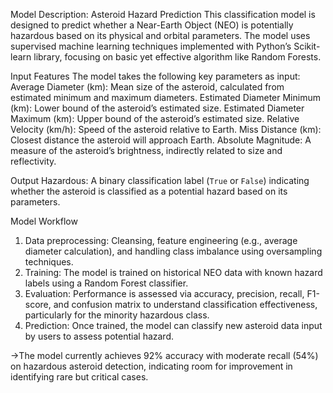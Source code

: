 Model Description: Asteroid Hazard Prediction
This classification model is designed to predict whether a Near-Earth Object (NEO) is potentially hazardous based on its physical and orbital parameters. 
The model uses supervised machine learning techniques implemented with Python’s Scikit-learn library, focusing on basic yet effective algorithm like Random Forests.

Input Features
The model takes the following key parameters as input:
Average Diameter (km): Mean size of the asteroid, calculated from estimated minimum and maximum diameters.
Estimated Diameter Minimum (km): Lower bound of the asteroid’s estimated size.
Estimated Diameter Maximum (km): Upper bound of the asteroid’s estimated size.
Relative Velocity (km/h): Speed of the asteroid relative to Earth.
Miss Distance (km): Closest distance the asteroid will approach Earth.
Absolute Magnitude: A measure of the asteroid’s brightness, indirectly related to size and reflectivity.

Output
Hazardous: A binary classification label (`True` or `False`) indicating whether the asteroid is classified as a potential hazard based on its parameters.

Model Workflow
1. Data preprocessing: Cleansing, feature engineering (e.g., average diameter calculation), and handling class imbalance using oversampling techniques.
2. Training: The model is trained on historical NEO data with known hazard labels using a Random Forest classifier.
3. Evaluation: Performance is assessed via accuracy, precision, recall, F1-score, and confusion matrix to understand classification effectiveness, particularly for the minority hazardous class.
4. Prediction: Once trained, the model can classify new asteroid data input by users to assess potential hazard.

->The model currently achieves 92% accuracy with moderate recall (54%) on hazardous asteroid detection, indicating room for improvement in identifying rare but critical cases.